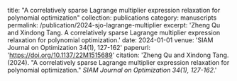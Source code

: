 title: "A correlatively sparse Lagrange multiplier expression relaxation for polynomial optimization"
collection: publications
category: manuscripts
permalink: /publication/2024-sjo-lagrange-multiplier
excerpt: 'Zheng Qu and Xindong Tang. A correlatively sparse Lagrange multiplier expression relaxation for polynomial optimization.'
date: 2024-01-01
venue: 'SIAM Journal on Optimization 34(1), 127-162'
paperurl: 'https://doi.org/10.1137/22M1515689'
citation: 'Zheng Qu and Xindong Tang. (2024). "A correlatively sparse Lagrange multiplier expression relaxation for polynomial optimization." <i>SIAM Journal on Optimization 34(1), 127-162</i>.'
